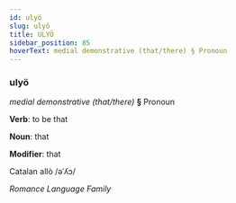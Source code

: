```yaml
---
id: ulyö
slug: ulyö
title: ULYÖ
sidebar_position: 85
hoverText: medial demonstrative (that/there) § Pronoun
---
```


### ulyö

*medial demonstrative (that/there)* **§** Pronoun

**Verb**: to be that

**Noun**: that

**Modifier**: that

Catalan allò /əˈʎɔ/

*Romance Language Family*